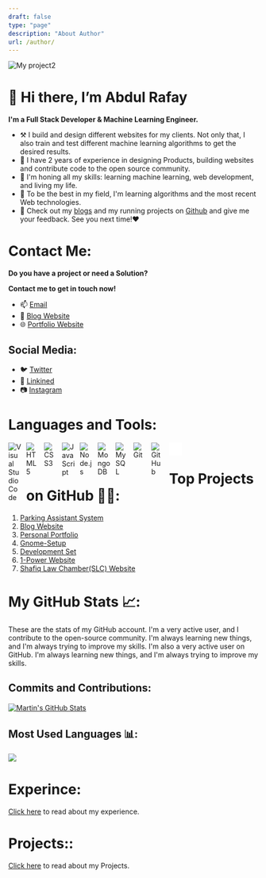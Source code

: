 ```yaml
---
draft: false
type: "page"
description: "About Author"
url: /author/
---
```


![My project2](https://user-images.githubusercontent.com/82662797/168483717-3d746709-6ae9-487a-bdd7-ebcb137ea919.png)
<!-- ![My project2](/images/avatar2.png) -->
# 👋 Hi there, I’m Abdul Rafay

**I'm a Full Stack Developer & Machine Learning Engineer.**

- ⚒️ I build and design different websites for my clients. Not only that, I also train and test different machine learning algorithms to get the desired results.
- 💼 I have 2 years of experience in designing Products, building websites and contribute code to the open source community. 
- 🌱 I'm honing all my skills: learning machine learning, web development, and living my life.
- 📖 To be the best in my field, I'm learning algorithms and the most recent Web technologies. 
- 👀 Check out my [blogs](https://rafayblogs.tech) and my running projects on [Github](https://github.com/rafay99-epic) and give me your feedback. See you next time!❤️

# Contact Me:
**Do you have a project or need a Solution?**

**Contact me to get in touch now!**  
- 📫 [Email](mailto:99marafay@gmail.com) 
- 📝 [Blog Website](https://future-insight.blog)
- 🌐 [Portfolio Website](https://rafay99.info)

## Social Media:
- 🐦 [Twitter](https://twitter.com/abdul_rafay99/)
- 🔗 [Linkined](https://linkedin.com/in/abdul-rafay-0ab626197)
- 📷 [Instagram](https://instagram.com/abdul_rafay99)
<!-- 
- [![Twitter](/images/img/twitter-dark.svg)](https://twitter.com/abdul_rafay99/)
- [![Linkined](/images/img/linkedin-dark.svg)](https://linkedin.com/in/abdul-rafay-0ab626197)
- [![Instagram](/images/img/instagram-dark.svg)](https://instagram.com/abdul_rafay99) -->

# Languages and Tools:
<img align="left" alt="Visual Studio Code" width="26px" src="https://cdn.jsdelivr.net/gh/devicons/devicon/icons/vscode/vscode-original.svg" style="padding-right:10px;" />
<img align="left" alt="HTML5" width="26px" src="https://cdn.jsdelivr.net/gh/devicons/devicon/icons/html5/html5-original.svg" style="padding-right:10px;" />
<img align="left" alt="CSS3" width="26px" src="https://cdn.jsdelivr.net/gh/devicons/devicon/icons/css3/css3-original.svg" style="padding-right:10px;" />
<img align="left" alt="JavaScript" width="26px" src="https://cdn.jsdelivr.net/gh/devicons/devicon/icons/javascript/javascript-original.svg" style="padding-right:10px;" />
<img align="left" alt="Node.js" width="26px" src="https://cdn.jsdelivr.net/gh/devicons/devicon/icons/nodejs/nodejs-original.svg" style="padding-right:10px;" />
<img align="left" alt="MongoDB" width="26px" src="https://cdn.jsdelivr.net/gh/devicons/devicon/icons/mongodb/mongodb-original.svg" style="padding-right:10px;" />
<img align="left" alt="MySQL" width="26px" src="https://cdn.jsdelivr.net/gh/devicons/devicon/icons/mysql/mysql-original.svg" style="padding-right:10px;" />
<img align="left" alt="Git" width="26px" src="https://cdn.jsdelivr.net/gh/devicons/devicon/icons/git/git-original.svg" style="padding-right:10px;" />
<img align="left" alt="GitHub" width="26px" src="https://user-images.githubusercontent.com/3369400/139447912-e0f43f33-6d9f-45f8-be46-2df5bbc91289.png" style="padding-right:10px;" />
<img align="left" alt="Terminal" width="26px" src="/images/img/terminal-dark.svg" />
<br>

# Top Projects on GitHub 🧑‍💻:
1. [Parking Assistant System](https://github.com/rafay99-epic/Parking-Assistant)
2. [Blog Website](https://github.com/rafay99-epic/Future-Insight)
3. [Personal Portfolio](https://github.com/rafay99-epic/Portfolio-Website)
4. [Gnome-Setup](https://github.com/rafay99-epic/Gnome-setup)
5. [Development Set](https://github.com/1-Power/Development-Setup)
6. [1-Power Website](https://github.com/1-Power/1-Power-website)
7. [Shafiq Law Chamber(SLC) Website](https://github.com/1-Power/SLC)


# My GitHub Stats 📈:
These are the stats of my GitHub account. I'm a very active user, and I contribute to the open-source community. I'm always learning new things, and I'm always trying to improve my skills. I'm also a very active user on GitHub. I'm always learning new things, and I'm always trying to improve my skills.
## Commits and Contributions:
<a href="https://github.com/rafay99-epic">
  <img align="center" src="https://github-readme-stats.vercel.app/api?username=rafay99-epic&show_icons=true&line_height=27&count_private=true&title_color=ffffff&text_color=c9cacc&icon_color=2bbc8a&bg_color=1d1f21" alt="Martin's GitHub Stats" />
</a>

## Most Used Languages 📊:
<a href="https://github.com/rafay99-epic">
  <img align="center" src="https://github-readme-stats.vercel.app/api/top-langs/?username=rafay99-epic&hide=java,html,tex&title_color=ffffff&text_color=c9cacc&icon_color=2bbc8a&bg_color=1d1f21&langs_count=3" />
</a>

# Experince:
[Click here](/Author-Experience) to read about my experience.

# Projects::
[Click here](/Project) to read about my Projects.